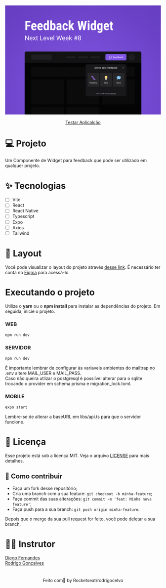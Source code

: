 ![cover](.github/cover.png?style=flat)

<div align="center">
  <a href="https://nlw-return-feedget-web.vercel.app/">Testar Aplicalção</a>
</div>

# 💻 Projeto

Um Componente de Widget para feedback que pode ser utilizado em qualquer projeto.

# ✨ Tecnologias

- [ ] Vite
- [ ] React
- [ ] React Native
- [ ] Typescript
- [ ] Expo
- [ ] Axios
- [ ] Tailwind

# 🔖 Layout

Você pode visualizar o layout do projeto através [desse link](https://www.figma.com/community/file/1102912516166573468). É necessário ter conta no [Figma](http://figma.com/) para acessá-lo.

# Executando o projeto

Utilize o **yarn** ou o **npm install** para instalar as dependências do projeto.
Em seguida, inicie o projeto.

### WEB

```cl
npm run dev
```

### SERVIDOR

```cl
npm run dev
```

É importante lembrar de configurar às variaveis ambientes do mailtrap no .env altere MAIL_USER e MAIL_PASS. <br />
Caso não queira utlizar o postgresql é possiível alterar para o sqlite trocando o provider em schema.prisma e migration_lock.toml.

### MOBILE

```cl
expo start
```

Lembre-se de alterar a baseURL em libs/api.ts para que o servidor funcione.

# 📄 Licença

Esse projeto está sob a licença MIT. Veja o arquivo [LICENSE](LICENSE.md) para mais detalhes.

## 🤔 Como contribuir

- Faça um fork desse repositório;
- Cria uma branch com a sua feature: `git checkout -b minha-feature`;
- Faça commit das suas alterações: `git commit -m 'feat: Minha nova feature'`;
- Faça push para a sua branch: `git push origin minha-feature`.

Depois que o merge da sua pull request for feito, você pode deletar a sua branch.

# 🧑‍🏫 Instrutor

[Diego Fernandes](https://github.com/diego3g) <br />
[Rodrigo Gonçalves](https://github.com/rodrigorgtic)

#

<div align="center">
 Feito com💜 by Rocketseat/rodrigocelvo
</div>
